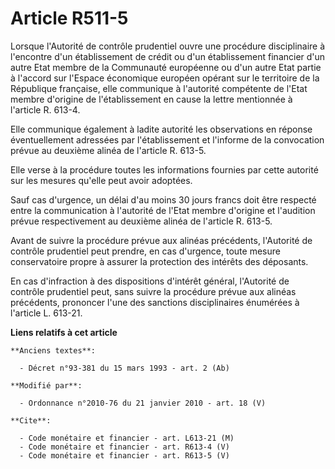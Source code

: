 # Article R511-5

Lorsque l'Autorité de contrôle prudentiel ouvre une procédure disciplinaire à l'encontre d'un établissement de crédit ou d'un
établissement financier d'un autre Etat membre de la Communauté européenne ou d'un autre Etat partie à l'accord sur l'Espace
économique européen opérant sur le territoire de la République française, elle communique à l'autorité compétente de l'Etat
membre d'origine de l'établissement en cause la lettre mentionnée à l'article R. 613-4.

Elle communique également à ladite autorité les observations en réponse éventuellement adressées par l'établissement et
l'informe de la convocation prévue au deuxième alinéa de l'article R. 613-5.

Elle verse à la procédure toutes les informations fournies par cette autorité sur les mesures qu'elle peut avoir adoptées.

Sauf cas d'urgence, un délai d'au moins 30 jours francs doit être respecté entre la communication à l'autorité de l'Etat
membre d'origine et l'audition prévue respectivement au deuxième alinéa de l'article R. 613-5.

Avant de suivre la procédure prévue aux alinéas précédents, l'Autorité de contrôle prudentiel peut prendre, en cas d'urgence,
toute mesure conservatoire propre à assurer la protection des intérêts des déposants.

En cas d'infraction à des dispositions d'intérêt général, l'Autorité de contrôle prudentiel peut, sans suivre la procédure
prévue aux alinéas précédents, prononcer l'une des sanctions disciplinaires énumérées à l'article L. 613-21.

**Liens relatifs à cet article**

	**Anciens textes**:

	  - Décret n°93-381 du 15 mars 1993 - art. 2 (Ab)

	**Modifié par**:

	  - Ordonnance n°2010-76 du 21 janvier 2010 - art. 18 (V)

	**Cite**:

	  - Code monétaire et financier - art. L613-21 (M)
	  - Code monétaire et financier - art. R613-4 (V)
	  - Code monétaire et financier - art. R613-5 (V)
